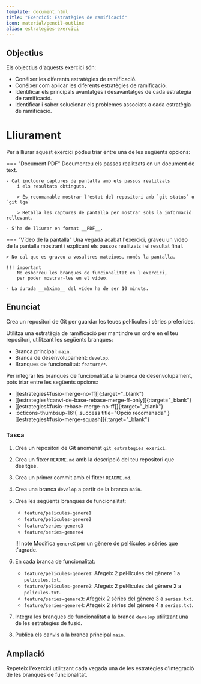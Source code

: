 ```yaml
---
template: document.html
title: "Exercici: Estratègies de ramificació"
icon: material/pencil-outline
alias: estrategies-exercici
---
```


## Objectius
Els objectius d'aquests exercici són:

- Conéixer les diferents estratègies de ramificació.
- Conéixer com aplicar les diferents estratègies de ramificació.
- Identificar els principals avantatges i desavantatges de cada estratègia de ramificació.
- Identificar i saber solucionar els problemes associats a cada estratègia de ramificació.


# Lliurament
Per a lliurar aquest exercici podeu triar entre una de les següents opcions:

=== "Document PDF"
    Documenteu els passos realitzats en un document de text.

    - Cal incloure captures de pantalla amb els passos realitzats
        i els resultats obtinguts.

        > És recomanable mostrar l'estat del repositori amb `git status` o `git lga`

        > Retalla les captures de pantalla per mostrar sols la informació rellevant.
    
    - S'ha de lliurar en format __PDF__.

=== "Vídeo de la pantalla"
    Una vegada acabat l'exercici, graveu un vídeo de la pantalla
    mostrant i explicant els passos realitzats i el resultat final.

    > No cal que es graveu a vosaltres mateixos, només la pantalla.

    !!! important
        No esborreu les branques de funcionalitat en l'exercici,
        per poder mostrar-les en el vídeo.

    - La durada __màxima__ del vídeo ha de ser 10 minuts.
        

## Enunciat
Crea un repositori de Git per guardar les teues pel·lícules i sèries preferides.

Utilitza una estratègia de ramificació per mantindre un ordre en el teu repositori,
utilitzant les següents branques:

- Branca principal: `main`.
- Branca de desenvolupament: `develop`.
- Branques de funcionalitat: `feature/*`.

Per integrar les branques de funcionalitat a la branca de desenvolupament,
pots triar entre les següents opcions:

- [[estrategies#fusio-merge-no-ff]]{:target="_blank"}
- [[estrategies#canvi-de-base-rebase-merge-ff-only]]{:target="_blank"}
- [[estrategies#fusio-rebase-merge-no-ff]]{:target="_blank"}
- :octicons-thumbsup-16:{ .success title="Opció recomanada" } [[estrategies#fusio-merge-squash]]{:target="_blank"}

### Tasca

1. Crea un repositori de Git anomenat `git_estrategies_exerici`.
2. Crea un fitxer `README.md` amb la descripció del teu repositori
    que desitges.
3. Crea un primer commit amb el fitxer `README.md`.
4. Crea una branca `develop` a partir de la branca `main`.
5. Crea les següents branques de funcionalitat:
    - `feature/pelicules-genere1`
    - `feature/pelicules-genere2`
    - `feature/series-genere3`
    - `feature/series-genere4`

    !!! note
        Modifica `genereX` per un gènere de pel·lícules o sèries que t'agrade.

6. En cada branca de funcionalitat:
    - `feature/pelicules-genere1`: Afegeix 2 pel·lícules del gènere 1 a `pelicules.txt`.
    - `feature/pelicules-genere2`: Afegeix 2 pel·lícules del gènere 2 a `pelicules.txt`.
    - `feature/series-genere3`: Afegeix 2 sèries del gènere 3 a `series.txt`.
    - `feature/series-genere4`: Afegeix 2 sèries del gènere 4 a `series.txt`.

7. Integra les branques de funcionalitat a la branca `develop`
    utilitzant una de les estratègies de fusió.

8. Publica els canvis a la branca principal `main`.

## Ampliació
Repeteix l'exercici utilitzant cada vegada una
de les estratègies d'integració de les
branques de funcionalitat.
